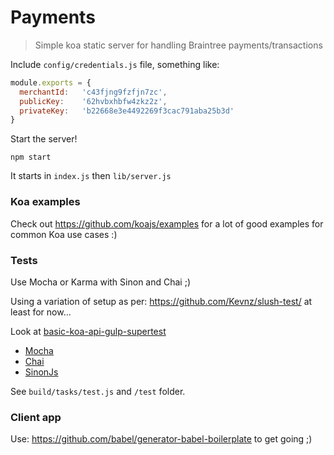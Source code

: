 Payments
========

> Simple koa static server for handling Braintree payments/transactions

Include `config/credentials.js` file, something like:

```js
module.exports = {
  merchantId:   'c43fjng9fzfjn7zc',
  publicKey:    '62hvbxhbfw4zkz2z',
  privateKey:   'b22668e3e4492269f3cac791aba25b3d'  
}
```

Start the server!

`npm start`

It starts in `index.js` then `lib/server.js`

### Koa examples

Check out https://github.com/koajs/examples for a lot of good examples for common Koa use cases :)

### Tests

Use Mocha or Karma with Sinon and Chai ;)

Using a variation of setup as per: https://github.com/Kevnz/slush-test/ at least for now...

Look at [basic-koa-api-gulp-supertest](http://russmatney.com/techsposure/basic-koa-api-gulp-supertest/)

-	[Mocha](https://mochajs.org/)
-	[Chai](http://chaijs.com/)
-	[SinonJs](http://sinonjs.org/)

See `build/tasks/test.js` and `/test` folder.

### Client app

Use: https://github.com/babel/generator-babel-boilerplate to get going ;)
